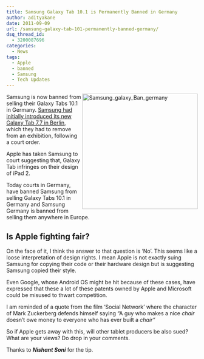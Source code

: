```yaml
---
title: Samsung Galaxy Tab 10.1 is Permanently Banned in Germany
author: adityakane
date: 2011-09-09
url: /samsung-galaxy-tab-101-permanently-banned-germany/
dsq_thread_id:
  - 3200087696
categories:
  - News
tags:
  - Apple
  - banned
  - Samsung
  - Tech Updates
---
```

[<img class="wp-image-51258" style="padding-left: 0px;padding-right: 0px;float: right;padding-top: 0px;border: 0px" src="http://cdn.devilsworkshop.org/files/2011/09/Samsung_galaxy_Ban_germany_thumb.png" alt="Samsung_galaxy_Ban_germany" width="304" height="304" align="right" border="0" />][1]Samsung is now banned from selling their Galaxy Tabs 10.1 in Germany. [Samsung had initially introduced its new Galaxy Tab 7.7 in Berlin][2], which they had to remove from an exhibition, following a court order.

Apple has taken Samsung to court suggesting that, Galaxy Tab infringes on their design of iPad 2.

Today courts in Germany, have banned Samsung from selling Galaxy Tabs 10.1 in Germany and Samsung Germany is banned from selling them anywhere in Europe.

## Is Apple fighting fair?

On the face of it, I think the answer to that question is ‘No’. This seems like a loose interpretation of design rights. I mean Apple is not exactly suing Samsung for copying their code or their hardware design but is suggesting Samsung copied their style.

Even Google, whose Android OS might be hit because of these cases, have expressed that these a lot of these patents owned by Apple and Microsoft could be misused to thwart competition.

I am reminded of a quote from the film ‘Social Network’ where the character of Mark Zuckerberg defends himself saying “A guy who makes a nice *chair* doesn&#8217;t owe money to everyone who has ever built a *chair”*

So if Apple gets away with this, will other tablet producers be also sued? What are your views? Do drop in your comments.

Thanks to ***Nishant Soni*** for the tip.

 [1]: http://cdn.devilsworkshop.org/files/2011/09/Samsung_galaxy_Ban_germany.png
 [2]: http://devilsworkshop.org/samsung-unveils-galaxy-tab-77-android-based-tablet/
